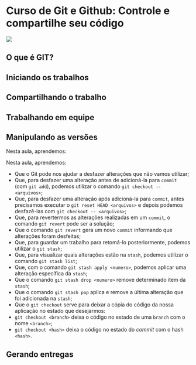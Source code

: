 # Curso de Git e Github: Controle e compartilhe seu código
![](https://www.alura.com.br/assets/api/share/curso-git-github-controle-de-versao.png)

## O que é GIT?

## Iniciando os trabalhos

## Compartilhando o trabalho

## Trabalhando em equipe

## Manipulando as versões
Nesta aula, aprendemos:

Nesta aula, aprendemos:

- Que o Git pode nos ajudar a desfazer alterações que não vamos utilizar;
- Que, para desfazer uma alteração antes de adicioná-la para `commit` (com `git add`), podemos utilizar o comando `git checkout -- <arquivos>`;
- Que, para desfazer uma alteração após adicioná-la para `commit`, antes precisamos executar o `git reset HEAD <arquivos>` e depois podemos desfazê-las com `git checkout -- <arquivos>`;
- Que, para revertermos as alterações realizadas em um `commit`, o comando `git revert` pode ser a solução;
- Que o comando `git revert` gera um novo `commit` informando que alterações foram desfeitas;
- Que, para guardar um trabalho para retomá-lo posteriormente, podemos utilizar o `git stash`;
- Que, para visualizar quais alterações estão na `stash`, podemos utilizar o comando `git stash list`;
- Que, com o comando `git stash apply <numero>`, podemos aplicar uma alteração específica da `stash`;
- Que o comando `git stash drop <numero>` remove determinado item da `stash`;
- Que o comando `git stash pop` aplica e remove a última alteração que foi adicionada na `stash`;
- Que o `git checkout` serve para deixar a cópia do código da nossa aplicação no estado que desejarmos:
 - `git checkout <branch>` deixa o código no estado de uma `branch` com o nome `<branch>`;
 - `git checkout <hash>` deixa o código no estado do *commit* com o hash `<hash>`.

## Gerando entregas
